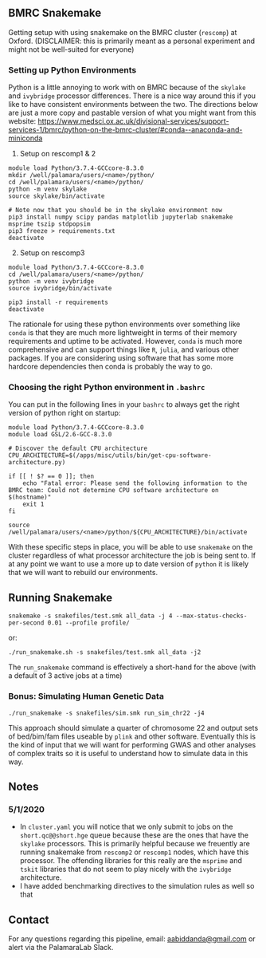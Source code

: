 ## BMRC Snakemake

Getting setup with using snakemake on the BMRC cluster (`rescomp`) at Oxford. (DISCLAIMER:  this is primarily meant as a personal experiment and might not be well-suited for everyone)

### Setting up Python Environments

Python is a little annoying to work with on BMRC because of the `skylake` and `ivybridge` processor differences. There is a nice way around this if you like to have consistent environments between the two. The directions below are just a more copy and pastable version of what you might want from this website: https://www.medsci.ox.ac.uk/divisional-services/support-services-1/bmrc/python-on-the-bmrc-cluster/#conda--anaconda-and-miniconda

1. Setup on rescomp1 & 2

```
module load Python/3.7.4-GCCcore-8.3.0
mkdir /well/palamara/users/<name>/python/
cd /well/palamara/users/<name>/python/
python -m venv skylake
source skylake/bin/activate

# Note now that you should be in the skylake environment now
pip3 install numpy scipy pandas matplotlib jupyterlab snakemake msprime tszip stdpopsim
pip3 freeze > requirements.txt
deactivate 
```

2. Setup on rescomp3

```
module load Python/3.7.4-GCCcore-8.3.0
cd /well/palamara/users/<name>/python/
python -m venv ivybridge 
source ivybridge/bin/activate

pip3 install -r requirements
deactivate 
```

The rationale for using these python environments over something like `conda` is that they are much more lightweight in terms of their memory requirements and uptime to be activated.  However, `conda` is much more comprehensive and can support things like `R`, `julia`, and various other packages. If you are considering using software that has some more hardcore dependencies then conda is probably the way to go.

### Choosing the right Python environment in `.bashrc`

You can put in the following lines in your `bashrc` to always get the right version of python right on startup:

```
module load Python/3.7.4-GCCcore-8.3.0
module load GSL/2.6-GCC-8.3.0

# Discover the default CPU architecture
CPU_ARCHITECTURE=$(/apps/misc/utils/bin/get-cpu-software-architecture.py)

if [[ ! $? == 0 ]]; then
    echo "Fatal error: Please send the following information to the BMRC team: Could not determine CPU software architecture on $(hostname)"
    exit 1
fi

source /well/palamara/users/<name>/python/${CPU_ARCHITECTURE}/bin/activate
```

With these specific steps in place, you will be able to use `snakemake`  on the cluster regardless of what processor architecture the job is being sent to. If at any point we want to use a more up to date version of `python` it is likely that we will want to rebuild our environments.

## Running Snakemake

`snakemake -s snakefiles/test.smk all_data -j 4 --max-status-checks-per-second 0.01 --profile profile/`

or:

`./run_snakemake.sh -s snakefiles/test.smk all_data -j2` 

The `run_snakemake` command is effectively a short-hand for the above (with a default of 3 active jobs at a time)

### Bonus: Simulating Human Genetic Data

```
./run_snakemake -s snakefiles/sim.smk run_sim_chr22 -j4
```

This approach should simulate a quarter of chromosome 22 and output sets of bed/bim/fam files useable by `plink` and other software. Eventually this is the kind of input that we will want for performing GWAS and other analyses of complex traits so it is useful to understand how to simulate data in this way.

## Notes

### 5/1/2020

* In `cluster.yaml` you will notice that we only submit to jobs on the `short.qc@@short.hge` queue because these are the ones that have the `skylake` processors. This is primarily helpful because we freuently are running snakemake from `rescomp2` or `rescomp1` nodes, which have this processor. The offending libraries for this really are the `msprime` and `tskit` libraries that do not seem to play nicely with the `ivybridge` architecture.
* I have added benchmarking directives to the simulation rules as well so that  

## Contact 

For any questions regarding this pipeline, email: aabiddanda@gmail.com or alert via the PalamaraLab Slack.
